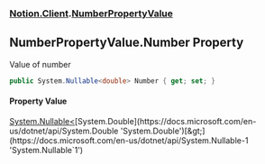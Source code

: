 ### [Notion.Client](Notion.Client.md 'Notion.Client').[NumberPropertyValue](Notion.Client.NumberPropertyValue.md 'Notion.Client.NumberPropertyValue')

## NumberPropertyValue.Number Property

Value of number

```csharp
public System.Nullable<double> Number { get; set; }
```

#### Property Value
[System.Nullable&lt;](https://docs.microsoft.com/en-us/dotnet/api/System.Nullable-1 'System.Nullable`1')[System.Double](https://docs.microsoft.com/en-us/dotnet/api/System.Double 'System.Double')[&gt;](https://docs.microsoft.com/en-us/dotnet/api/System.Nullable-1 'System.Nullable`1')
